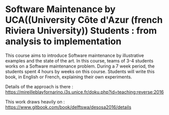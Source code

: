 # Software Maintenance by UCA((University Côte d'Azur (french Riviera University)) Students : from analysis to implementation

This course aims to introduce Software maintenance by illustrative examples and the state of the art. 
In this course, teams of 3-4 students works on a Software maintenance problem. During a 7 week period, the students spent 4 hours by weeks on this course.
Students will write this book, in English or French, explaining their own experiments. 

Details of the approach is there : 
https://mireilleblayfornarino.i3s.unice.fr/doku.php?id=teaching:reverse:2016

This work draws heavily on : 
https://www.gitbook.com/book/delftswa/desosa2016/details

